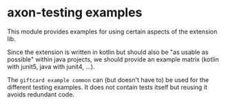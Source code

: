 # axon-testing examples

This module provides examples for using certain aspects of the
extension lib.

Since the extension is written in kotlin but should also be
"as usable as possible" within java projects, we should provide
an example matrix (kotlin with junit5, java with junit4, ...).

The `giftcard example common` can (but doesn't have to) be used for the different testing examples. It does not contain tests itself 
but reusing it avoids redundant code. 
